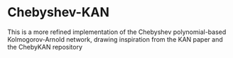 # Chebyshev-KAN
This is a more refined implementation of the Chebyshev polynomial-based Kolmogorov-Arnold network, drawing inspiration from the KAN paper and the ChebyKAN repository
